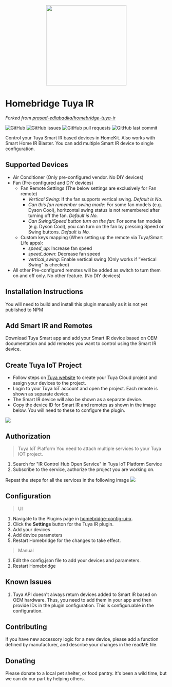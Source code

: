 
<p align="center">

<img src="./docs/logo.png" width="250">

</p>

# Homebridge Tuya IR
_Forked from [prasad-edlabadka/homebridge-tuya-ir](https://github.com/prasad-edlabadka/homebridge-tuya-ir)_


![GitHub](https://img.shields.io/github/license/donkeystudio/homebridge-tuya-ir)
![GitHub issues](https://img.shields.io/github/issues-raw/donkeystudio/homebridge-tuya-ir)
![GitHub pull requests](https://img.shields.io/github/issues-pr-raw/donkeystudio/homebridge-tuya-ir)
![GitHub last commit](https://img.shields.io/github/last-commit/donkeystudio/homebridge-tuya-ir)


Control your Tuya Smart IR based devices in HomeKit. Also works with Smart Home IR Blaster. You can add multiple Smart IR device to single configuration.

## Supported Devices
* Air Conditioner (Only pre-configured vendor. No DIY devices)
* Fan (Pre-configured and DIY devices)
  * Fan Remote Settings (The below settings are exclusively for Fan remote)
    * *Vertical Swing*: If the fan supports vertical swing. _Default is No._
    * *Can this fan remember swing mode*: For some fan models (e.g. Dyson Cool), horitzontal swing status is not remembered after turning off the fan. _Default is No._
    * *Can Swing/Speed button turn on the fan*: For some fan models (e.g. Dyson Cool), you can turn on the fan by pressing Speed or Swing buttons. _Default is No._
  * Custom keys mapping (When setting up the remote via Tuya/Smart Life apps):
    * *speed_up*: Increase fan speed
    * *speed_down*: Decrease fan speed
    * *vertical_swing*: Enable vertical swing (Only works if "Vertical Swing" is checked)
* All other Pre-configured remotes will be added as switch to turn them on and off only. No other feature. (No DIY devices)

## Installation Instructions
You will need to build and install this plugin manually as it is not yet published to NPM

## Add Smart IR and Remotes
Download Tuya Smart app and add your Smart IR device based on OEM documentation and add remotes you want to control using the Smart IR device.

## Create Tuya IoT Project
* Follow steps on [Tuya website](https://developer.tuya.com/en/docs/iot/Platform_Configuration_smarthome?id=Kamcgamwoevrx) to create your Tuya Cloud project and assign your devices to the project.
* Login to your Tuya IoT account and open the project. Each remote is shown as separate device.
* The Smart IR device will also be shown as a separate device.
* Copy the device ID for Smart IR and remotes as shown in the image below. You will need to these to configure the plugin.

<img src="./docs/tuya_device_id.png">

## Authorization
> Tuya IoT Platform
You need to attach multiple services to your Tuya IOT project.
1. Search for "IR Control Hub Open Service" in Tuya IoT Platform Service
2. Subscribe to the service, authorize the project you are working on.

Repeat the steps for all the services in the following image
<img src="./docs/tuya_iot_platform.png">

## Configuration
> UI

1. Navigate to the Plugins page in [homebridge-config-ui-x](https://github.com/oznu/homebridge-config-ui-x).
2. Click the **Settings** button for the Tuya IR plugin.
3. Add your devices
4. Add device parameters
5. Restart Homebridge for the changes to take effect.

> Manual

1. Edit the config.json file to add your devices and parameters. 
2. Restart Homebridge

## Known Issues

1. Tuya API doesn't always return devices added to Smart IR based on OEM hardware. Thus, you need to add them in your app and then provide IDs in the plugin configuration. This is configuruable in the configuration.

## Contributing

If you have new accessory logic for a new device, please add a function defined by manufacturer, and describe your changes in the readME file.

## Donating

Please donate to a local pet shelter, or food pantry. It's been a wild time, but we can do our part by helping others. 

